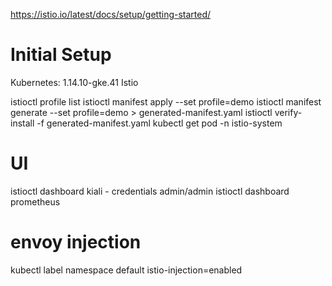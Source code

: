 https://istio.io/latest/docs/setup/getting-started/

# Initial Setup
Kubernetes: 1.14.10-gke.41
Istio

istioctl profile list
istioctl manifest apply --set profile=demo
istioctl manifest generate --set profile=demo > generated-manifest.yaml
istioctl verify-install -f generated-manifest.yaml
kubectl get pod -n istio-system

# UI
istioctl dashboard kiali - credentials admin/admin
istioctl dashboard prometheus

# envoy injection
kubectl label namespace default istio-injection=enabled